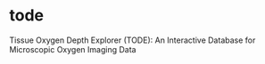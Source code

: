 # tode
Tissue Oxygen Depth Explorer (TODE): An Interactive Database for Microscopic Oxygen Imaging Data
